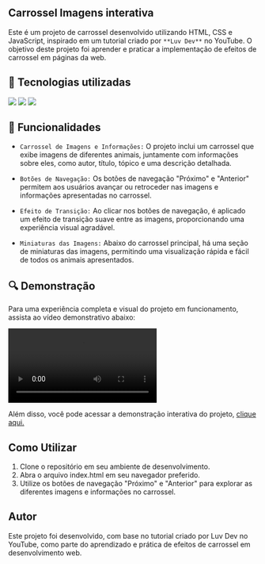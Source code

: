## Carrossel Imagens interativa

Este é um projeto de carrossel desenvolvido utilizando HTML, CSS e JavaScript, inspirado em um tutorial criado por `**Luv Dev**` no YouTube. O objetivo deste projeto foi aprender e praticar a implementação de efeitos de carrossel em páginas da web.

## :dizzy: Tecnologias utilizadas

<div>
  <img src="https://img.shields.io/badge/HTML5-e34c26?style=for-the-badge&logo=html5&logoColor=white">
  <img src="https://img.shields.io/badge/CSS3-264de4?style=for-the-badge&logo=css3&logoColor=white">
  <img src="https://img.shields.io/badge/JavaScript-F7DF1E?style=for-the-badge&logo=javascript&logoColor=black">
</div>

## :hammer: Funcionalidades

- `Carrossel de Imagens e Informações:` O projeto inclui um carrossel que exibe imagens de diferentes animais, juntamente com informações sobre eles, como autor, título, tópico e uma descrição detalhada.

- `Botões de Navegação:` Os botões de navegação "Próximo" e "Anterior" permitem aos usuários avançar ou retroceder nas imagens e informações apresentadas no carrossel.

- `Efeito de Transição:` Ao clicar nos botões de navegação, é aplicado um efeito de transição suave entre as imagens, proporcionando uma experiência visual agradável.

- `Miniaturas das Imagens:` Abaixo do carrossel principal, há uma seção de miniaturas das imagens, permitindo uma visualização rápida e fácil de todos os animais apresentados.

## :mag: Demonstração

Para uma experiência completa e visual do projeto em funcionamento, assista ao vídeo demonstrativo abaixo:

![Demonstração](./videoDemo/projeto.mp4)

Além disso, você pode acessar a demonstração interativa do projeto, [clique aqui.](https://charlesbrcosta.github.io/CarouselImagensInterativo/)


## Como Utilizar

1. Clone o repositório em seu ambiente de desenvolvimento.
2. Abra o arquivo index.html em seu navegador preferido.
3. Utilize os botões de navegação "Próximo" e "Anterior" para explorar as diferentes imagens e informações no carrossel.

## Autor

Este projeto foi desenvolvido, com base no tutorial criado por Luv Dev no YouTube, como parte do aprendizado e prática de efeitos de carrossel em desenvolvimento web.